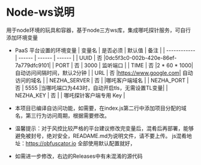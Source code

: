 # Node-ws说明
用于node环境的玩具和容器，基于node三方ws库，集成哪吒探针服务，可自行添加环境变量
* PaaS 平台设置的环境变量
  | 变量名        | 是否必须 | 默认值 | 备注 |
  | ------------ | ------ | ------ | ------ |
  | UUID         | 否 |0dc5f3c0-002b-420e-86ef-7a779dfc9101|
  | PORT         | 否 |  3000  |  监听端口                    |
  | TIME         | 否 |2 * 60 * 1000| 自动访问间隔时间，默认2分钟  |
  | URL          | 否 |https://www.google.com| 自动访问的域名 | 
  | NEZHA_SERVER | 否 |        |哪吒客户端域名                |
  | NEZHA_PORT   | 否 | 5555   |当哪吒端口为443时，自动开启tls，无需设置TL变量| 
  | NEZHA_KEY    | 否 |        | 哪吒探针客户端专用 Key        |

* 本项目已编译自访问功能，如需要，在index.js第二行中添加项目分配的域名，第三行为访问周期，根据需要修改。
    
* 温馨提示：对于风控比较严格的平台建议修改完变量后，混肴后再部署，能够避免被封号，绝对安全，READAME.md为说明文件，请不要上传。
js混肴地址：https://obfuscator.io 全部使用默认配置就好，
* 如需进一步修改，右边的Releases中有未混淆的源代码
